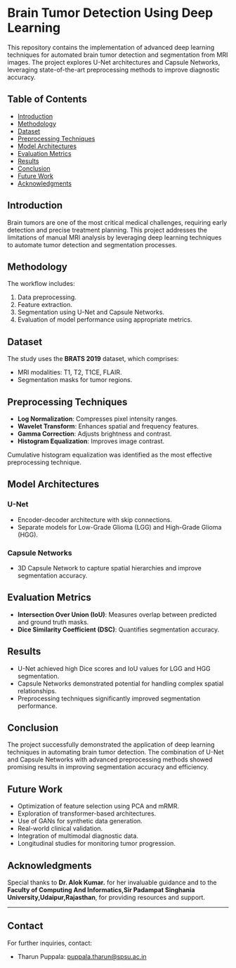 # Brain Tumor Detection Using Deep Learning

This repository contains the implementation of advanced deep learning techniques for automated brain tumor detection and segmentation from MRI images. The project explores U-Net architectures and Capsule Networks, leveraging state-of-the-art preprocessing methods to improve diagnostic accuracy.

## Table of Contents
- [Introduction](#introduction)
- [Methodology](#methodology)
- [Dataset](#dataset)
- [Preprocessing Techniques](#preprocessing-techniques)
- [Model Architectures](#model-architectures)
- [Evaluation Metrics](#evaluation-metrics)
- [Results](#results)
- [Conclusion](#conclusion)
- [Future Work](#future-work)
- [Acknowledgments](#acknowledgments)

## Introduction
Brain tumors are one of the most critical medical challenges, requiring early detection and precise treatment planning. This project addresses the limitations of manual MRI analysis by leveraging deep learning techniques to automate tumor detection and segmentation processes.

## Methodology
The workflow includes:
1. Data preprocessing.
2. Feature extraction.
3. Segmentation using U-Net and Capsule Networks.
4. Evaluation of model performance using appropriate metrics.

## Dataset
The study uses the **BRATS 2019** dataset, which comprises:
- MRI modalities: T1, T2, T1CE, FLAIR.
- Segmentation masks for tumor regions.

## Preprocessing Techniques
- **Log Normalization**: Compresses pixel intensity ranges.
- **Wavelet Transform**: Enhances spatial and frequency features.
- **Gamma Correction**: Adjusts brightness and contrast.
- **Histogram Equalization**: Improves image contrast.

Cumulative histogram equalization was identified as the most effective preprocessing technique.

## Model Architectures
### U-Net
- Encoder-decoder architecture with skip connections.
- Separate models for Low-Grade Glioma (LGG) and High-Grade Glioma (HGG).

### Capsule Networks
- 3D Capsule Network to capture spatial hierarchies and improve segmentation accuracy.

## Evaluation Metrics
- **Intersection Over Union (IoU)**: Measures overlap between predicted and ground truth masks.
- **Dice Similarity Coefficient (DSC)**: Quantifies segmentation accuracy.

## Results
- U-Net achieved high Dice scores and IoU values for LGG and HGG segmentation.
- Capsule Networks demonstrated potential for handling complex spatial relationships.
- Preprocessing techniques significantly improved segmentation performance.

## Conclusion
The project successfully demonstrated the application of deep learning techniques in automating brain tumor detection. The combination of U-Net and Capsule Networks with advanced preprocessing methods showed promising results in improving segmentation accuracy and efficiency.

## Future Work
- Optimization of feature selection using PCA and mRMR.
- Exploration of transformer-based architectures.
- Use of GANs for synthetic data generation.
- Real-world clinical validation.
- Integration of multimodal diagnostic data.
- Longitudinal studies for monitoring tumor progression.

## Acknowledgments
Special thanks to **Dr. Alok Kumar.** for her invaluable guidance and to the **Faculty of Computing And Informatics,Sir Padampat Singhania University,Udaipur,Rajasthan**, for providing resources and support.

---


## Contact
For further inquiries, contact:
- Tharun Puppala: [puppala.tharun@spsu.ac.in](mailto:puppala.tharun@spsu.ac.in)

